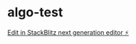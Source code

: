 # algo-test

[Edit in StackBlitz next generation editor ⚡️](https://stackblitz.com/~/github.com/praveenbabuspb/algo-test)
